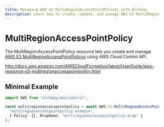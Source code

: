 ```yaml
---
title: Managing AWS S3 MultiRegionAccessPointPolicys with Alchemy
description: Learn how to create, update, and manage AWS S3 MultiRegionAccessPointPolicys using Alchemy Cloud Control.
---
```


# MultiRegionAccessPointPolicy

The MultiRegionAccessPointPolicy resource lets you create and manage [AWS S3 MultiRegionAccessPointPolicys](https://docs.aws.amazon.com/s3/latest/userguide/) using AWS Cloud Control API.

http://docs.aws.amazon.com/AWSCloudFormation/latest/UserGuide/aws-resource-s3-multiregionaccesspointpolicy.html

## Minimal Example

```ts
import AWS from "alchemy/aws/control";

const multiregionaccesspointpolicy = await AWS.S3.MultiRegionAccessPointPolicy(
  "multiregionaccesspointpolicy-example",
  { Policy: {}, MrapName: "multiregionaccesspointpolicy-mrap" }
);
```

